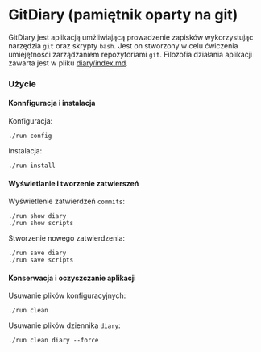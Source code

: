# GitDiary (pamiętnik oparty na git)

GitDiary jest aplikacją umżliwiającą prowadzenie zapisków wykorzystując narzędzia `git` oraz skrypty `bash`. Jest on stworzony w celu ćwiczenia umiejętności zarządzaniem repozytoriami `git`. Filozofia działania aplikacji zawarta jest w pliku [diary/index.md](./diary/index.md).


### Użycie

#### Konnfiguracja i instalacja

Konfiguracja:
```
./run config
```

Instalacja:
```
./run install
```

#### Wyświetlanie i tworzenie zatwierszeń 

Wyświetlenie zatwierdzeń `commits`:
```
./run show diary
./run show scripts
```

Stworzenie nowego zatwierdzenia:
```
./run save diary
./run save scripts
```

#### Konserwacja i oczyszczanie aplikacji

Usuwanie plików konfiguracyjnych:
```
./run clean
```

Usuwanie plików dziennika `diary`:
```
./run clean diary --force
```
